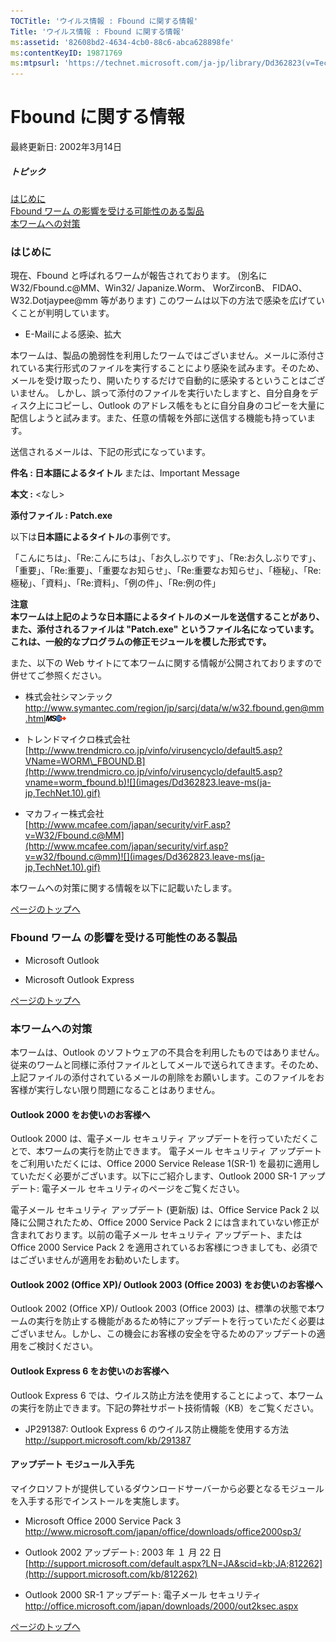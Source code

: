 ```yaml
---
TOCTitle: 'ウイルス情報 : Fbound に関する情報'
Title: 'ウイルス情報 : Fbound に関する情報'
ms:assetid: '82608bd2-4634-4cb0-88c6-abca628898fe'
ms:contentKeyID: 19871769
ms:mtpsurl: 'https://technet.microsoft.com/ja-jp/library/Dd362823(v=TechNet.10)'
---
```


Fbound に関する情報
===================

最終更新日: 2002年3月14日

##### トピック

[](#ecaa)[はじめに](#ecaa)  
[](#ebaa)[Fbound ワーム の影響を受ける可能性のある製品](#ebaa)  
[](#eaaa)[本ワームへの対策](#eaaa)  

### はじめに

現在、Fbound と呼ばれるワームが報告されております。 (別名に W32/Fbound.c@MM、Win32/ Japanize.Worm、 WorZirconB、 FIDAO、W32.Dotjaypee@mm 等があります) このワームは以下の方法で感染を広げていくことが判明しています。

-   E-Mailによる感染、拡大

本ワームは、製品の脆弱性を利用したワームではございません。メールに添付されている実行形式のファイルを実行することにより感染を試みます。そのため、メールを受け取ったり、開いたりするだけで自動的に感染するということはございません。 しかし、誤って添付のファイルを実行いたしますと、自分自身をディスク上にコピーし、Outlook のアドレス帳をもとに自分自身のコピーを大量に配信しようと試みます。また、任意の情報を外部に送信する機能も持っています。

送信されるメールは、下記の形式になっています。

**件名 : 日本語によるタイトル** または、Important Message

**本文 :** &lt;なし&gt;

**添付ファイル : Patch.exe**

以下は**日本語によるタイトル**の事例です。

「こんにちは」、「Re:こんにちは」、「お久しぶりです」、「Re:お久しぶりです」、「重要」、「Re:重要」、「重要なお知らせ」、「Re:重要なお知らせ」、「極秘」、「Re:極秘」、「資料」、「Re:資料」、「例の件」、「Re:例の件」

**注意**  
**本ワームは上記のような日本語によるタイトルのメールを送信することがあり、また、添付されるファイルは "Patch.exe" というファイル名になっています。これは、一般的なプログラムの修正モジュールを模した形式です。**

また、以下の Web サイトにて本ワームに関する情報が公開されておりますので併せてご参照ください。

-   株式会社シマンテック  
    <http://www.symantec.com/region/jp/sarcj/data/w/w32.fbound.gen@mm.html>![](images/Dd362823.leave-ms(ja-jp,TechNet.10).gif)

-   トレンドマイクロ株式会社  
    [http://www.trendmicro.co.jp/vinfo/virusencyclo/default5.asp?VName=WORM\_FBOUND.B](http://www.trendmicro.co.jp/vinfo/virusencyclo/default5.asp?vname=worm_fbound.b)![](images/Dd362823.leave-ms(ja-jp,TechNet.10).gif)

-   マカフィー株式会社  
    [http://www.mcafee.com/japan/security/virF.asp?v=W32/Fbound.c@MM](http://www.mcafee.com/japan/security/virf.asp?v=w32/fbound.c@mm)![](images/Dd362823.leave-ms(ja-jp,TechNet.10).gif)

本ワームへの対策に関する情報を以下に記載いたします。

[](#mainsection)[ページのトップへ](#mainsection)

### Fbound ワーム の影響を受ける可能性のある製品

-   Microsoft Outlook

-   Microsoft Outlook Express

[](#mainsection)[ページのトップへ](#mainsection)

### 本ワームへの対策

本ワームは、Outlook のソフトウェアの不具合を利用したものではありません。従来のワームと同様に添付ファイルとしてメールで送られてきます。そのため、上記ファイルの添付されているメールの削除をお願いします。このファイルをお客様が実行しない限り問題になることはありません。

#### Outlook 2000 をお使いのお客様へ

Outlook 2000 は、電子メール セキュリティ アップデートを行っていただくことで、本ワームの実行を防止できます。 電子メール セキュリティ アップデートをご利用いただくには、Office 2000 Service Release 1(SR-1) を最初に適用していただく必要がございます。以下にご紹介します、Outlook 2000 SR-1 アップデート: 電子メール セキュリティのページをご覧ください。

電子メール セキュリティ アップデート (更新版) は、Office Service Pack 2 以降に公開されたため、Office 2000 Service Pack 2 には含まれていない修正が含まれております。以前の電子メール セキュリティ アップデート、または Office 2000 Service Pack 2 を適用されているお客様につきましても、必須ではございませんが適用をお勧めいたします。

#### Outlook 2002 (Office XP)/ Outlook 2003 (Office 2003) をお使いのお客様へ

Outlook 2002 (Office XP)/ Outlook 2003 (Office 2003) は、標準の状態で本ワームの実行を防止する機能があるため特にアップデートを行っていただく必要はございません。しかし、この機会にお客様の安全を守るためのアップデートの適用をご検討ください。

#### Outlook Express 6 をお使いのお客様へ

Outlook Express 6 では、ウイルス防止方法を使用することによって、本ワームの実行を防止できます。下記の弊社サポート技術情報（KB）をご覧ください。

-   JP291387: Outlook Express 6 のウイルス防止機能を使用する方法  
    <http://support.microsoft.com/kb/291387>

#### アップデート モジュール入手先

マイクロソフトが提供しているダウンロードサーバーから必要となるモジュールを入手する形でインストールを実施します。

-   Microsoft Office 2000 Service Pack 3  
    <http://www.microsoft.com/japan/office/downloads/office2000sp3/>

-   Outlook 2002 アップデート: 2003 年 １ 月 22 日  
    [http://support.microsoft.com/default.aspx?LN=JA&scid=kb;JA;812262](http://support.microsoft.com/kb/812262)

-   Outlook 2000 SR-1 アップデート: 電子メール セキュリティ  
    <http://office.microsoft.com/japan/downloads/2000/out2ksec.aspx>

[](#mainsection)[ページのトップへ](#mainsection)